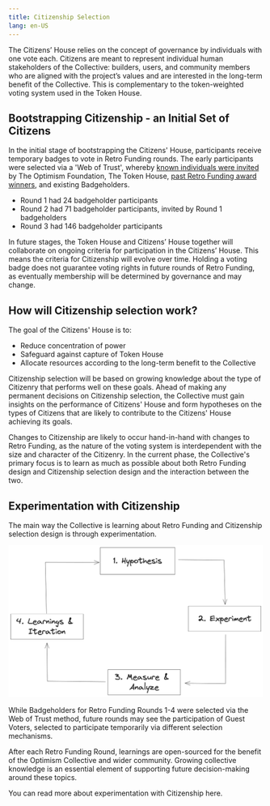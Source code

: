 ```yaml
---
title: Citizenship Selection
lang: en-US
---
```


The Citizens’ House relies on the concept of governance by individuals with one vote each. Citizens are meant to represent individual human stakeholders of the Collective: builders, users, and community members who are aligned with the project’s values and are interested in the long-term benefit of the Collective. This is complementary to the token-weighted voting system used in the Token House.

## Bootstrapping Citizenship - an Initial Set of Citizens

In the initial stage of bootstrapping the Citizens' House, participants receive temporary badges to vote in Retro Funding rounds. The early participants were selected via a 'Web of Trust', whereby [known individuals were invited](https://optimism.mirror.xyz/wqk1Yeyn2OhV9paDzbRXvQ0m0JYDu2npbSkMClwk1rY) by The Optimism Foundation, The Token House, [past Retro Funding award winners](https://gov.optimism.io/t/retropgf-3-voting-badge-distribution/6557), and existing Badgeholders.
* Round 1 had 24 badgeholder participants
* Round 2 had 71 badgeholder participants, invited by Round 1 badgeholders
* Round 3 had 146 badgeholder participants

In future stages, the Token House and Citizens’ House together will collaborate on ongoing criteria for participation in the Citizens’ House. This means the criteria for Citizenship will evolve over time. Holding a voting badge does not guarantee voting rights in future rounds of Retro Funding, as eventually membership will be determined by governance and may change.

## How will Citizenship selection work?

The goal of the Citizens' House is to:
- Reduce concentration of power
- Safeguard against capture of Token House
- Allocate resources according to the long-term benefit to the Collective

Citizenship selection will be based on growing knowledge about the type of Citizenry that performs well on these goals. Ahead of making any permanent decisions on Citizenship selection, the Collective must gain insights on the performance of Citizens' House and form hypotheses on the types of Citizens that are likely to contribute to the Citizens' House achieving its goals.

Changes to Citizenship are likely to occur hand-in-hand with changes to Retro Funding, as the nature of the voting system is interdependent with the size and character of the Citizenry. In the current phase, the Collective's primary focus is to learn as much as possible about both Retro Funding design and Citizenship selection design and the interaction between the two. 

## Experimentation with Citizenship 

The main way the Collective is learning about Retro Funding and Citizenship selection design is through experimentation. 

![experimentation](../../assets/docs/citizen-house/scientific-method.png)

While Badgeholders for Retro Funding Rounds 1-4 were selected via the Web of Trust method, future rounds may see the participation of Guest Voters, selected to participate temporarily via different selection mechanisms.

After each Retro Funding Round, learnings are open-sourced for the benefit of the Optimism Collective and wider community. Growing collective knowledge is an essential element of supporting future decision-making around these topics.

You can read more about experimentation with Citizenship here.

